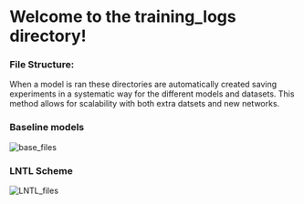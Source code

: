 # Welcome to the training_logs directory!

### File Structure:

When a model is ran these directories are automatically created saving experiments in a systematic way for the different models and datasets. This method allows for scalability with both extra datsets and new networks. 

### Baseline models

![base_files](https://github.com/JackStelling/BiasMitigation/LNTL/Figures/filetree_exp_baseline.png) 


### LNTL Scheme

![LNTL_files](https://github.com/JackStelling/BiasMitigation/LNTL/Figures/filetree_exp_LNTL.png) 


